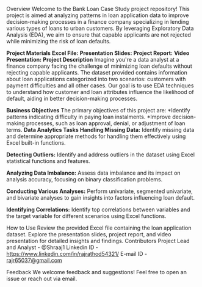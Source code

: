 Overview
Welcome to the Bank Loan Case Study project repository! This project is aimed at analyzing patterns in loan application data to improve decision-making processes in a finance company specializing in lending various types of loans to urban customers. By leveraging Exploratory Data Analysis (EDA), we aim to ensure that capable applicants are not rejected while minimizing the risk of loan defaults.

**Project Materials**
**Excel File:** 
**Presentation Slides:** 
**Project Report:** 
**Video Presentation:** 
**Project Description**
Imagine you're a data analyst at a finance company facing the challenge of minimizing loan defaults without rejecting capable applicants. The dataset provided contains information about loan applications categorized into two scenarios: customers with payment difficulties and all other cases. Our goal is to use EDA techniques to understand how customer and loan attributes influence the likelihood of default, aiding in better decision-making processes.

**Business Objectives**
The primary objectives of this project are:
*Identify patterns indicating difficulty in paying loan instalments.
*Improve decision-making processes, such as loan approval, denial, or adjustment of loan terms.
**Data Analytics Tasks**
**Handling Missing Data:** Identify missing data and determine appropriate methods for handling them effectively using Excel built-in functions.

**Detecting Outliers:** Identify and address outliers in the dataset using Excel statistical functions and features.

**Analyzing Data Imbalance:** Assess data imbalance and its impact on analysis accuracy, focusing on binary classification problems.

**Conducting Various Analyses:** Perform univariate, segmented univariate, and bivariate analyses to gain insights into factors influencing loan default.

**Identifying Correlations:** Identify top correlations between variables and the target variable for different scenarios using Excel functions.

How to Use
Review the provided Excel file containing the loan application dataset.
Explore the presentation slides, project report, and video presentation for detailed insights and findings.
Contributors
Project Lead and Analyst - @Shraaj1 Linkedin ID - https://www.linkedin.com/in/rajrathod54321/ E-mail ID - rajr65037@gmail.com

Feedback
We welcome feedback and suggestions! Feel free to open an issue or reach out via email.
